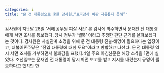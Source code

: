 ```yaml
---
categories: i
title: "문 전 대통령으로 향한 감사원…“표적감사 비판 자유롭지 못해”"
---
```

감사원이 지난달 28일 ‘서해 공무원 피살 사건’ 본 감사에 착수하면서 문재인 전 대통령에게 서면 조사를 통보했다. 당시 정부가 ‘월북’ 이라고 추정한 판단 근거를 살펴보겠다는 것이다. 감사원은 사실관계 소명을 위해 문 전 대통령 진술·해명이 필요하다는 입장이고, 더불어민주당은 “전임 대통령에 대한 모욕”이라고 반발하고 나섰다. 문 전 대통령 역시 서면 조사를 거부하면서 불쾌감을 표했다.4일 주요 아침신문은 해당 소식을 1면에 실었다. 조선일보는 문재인 전 대통령이 당시 어떤 보고를 받고 지시를 내렸는지 규명이 필요하다고 했지만 한